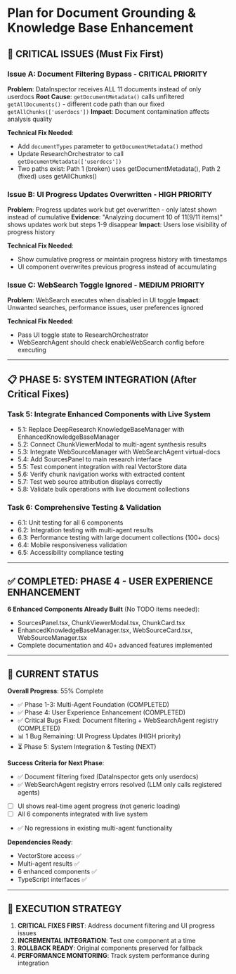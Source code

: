 # Plan for Document Grounding & Knowledge Base Enhancement

## 🚨 CRITICAL ISSUES (Must Fix First)

### Issue A: Document Filtering Bypass - CRITICAL PRIORITY
**Problem**: DataInspector receives ALL 11 documents instead of only userdocs
**Root Cause**: `getDocumentMetadata()` calls unfiltered `getAllDocuments()` - different code path than our fixed `getAllChunks(['userdocs'])`
**Impact**: Document contamination affects analysis quality

**Technical Fix Needed**:
- Add `documentTypes` parameter to `getDocumentMetadata()` method
- Update ResearchOrchestrator to call `getDocumentMetadata(['userdocs'])`
- Two paths exist: Path 1 (broken) uses getDocumentMetadata(), Path 2 (fixed) uses getAllChunks()

### Issue B: UI Progress Updates Overwritten - HIGH PRIORITY  
**Problem**: Progress updates work but get overwritten - only latest shown instead of cumulative
**Evidence**: "Analyzing document 10 of 11(9/11 items)" shows updates work but steps 1-9 disappear
**Impact**: Users lose visibility of progress history

**Technical Fix Needed**:
- Show cumulative progress or maintain progress history with timestamps
- UI component overwrites previous progress instead of accumulating

### Issue C: WebSearch Toggle Ignored - MEDIUM PRIORITY
**Problem**: WebSearch executes when disabled in UI toggle
**Impact**: Unwanted searches, performance issues, user preferences ignored

**Technical Fix Needed**:
- Pass UI toggle state to ResearchOrchestrator
- WebSearchAgent should check enableWebSearch config before executing

---

## 📋 PHASE 5: SYSTEM INTEGRATION (After Critical Fixes)

### Task 5: Integrate Enhanced Components with Live System
- 5.1: Replace DeepResearch KnowledgeBaseManager with EnhancedKnowledgeBaseManager
- 5.2: Connect ChunkViewerModal to multi-agent synthesis results
- 5.3: Integrate WebSourceManager with WebSearchAgent virtual-docs
- 5.4: Add SourcesPanel to main research interface
- 5.5: Test component integration with real VectorStore data
- 5.6: Verify chunk navigation works with extracted content
- 5.7: Test web source attribution displays correctly
- 5.8: Validate bulk operations with live document collections

### Task 6: Comprehensive Testing & Validation
- 6.1: Unit testing for all 6 components
- 6.2: Integration testing with multi-agent results
- 6.3: Performance testing with large document collections (100+ docs)
- 6.4: Mobile responsiveness validation
- 6.5: Accessibility compliance testing

---

## ✅ COMPLETED: PHASE 4 - USER EXPERIENCE ENHANCEMENT

**6 Enhanced Components Already Built** (No TODO items needed):
- SourcesPanel.tsx, ChunkViewerModal.tsx, ChunkCard.tsx  
- EnhancedKnowledgeBaseManager.tsx, WebSourceCard.tsx, WebSourceManager.tsx
- Complete documentation and 40+ advanced features implemented

---

## 🎯 CURRENT STATUS

**Overall Progress**: 55% Complete
- ✅ Phase 1-3: Multi-Agent Foundation (COMPLETED)
- ✅ Phase 4: User Experience Enhancement (COMPLETED)
- ✅ Critical Bugs Fixed: Document filtering + WebSearchAgent registry (COMPLETED)
- 📊 1 Bug Remaining: UI Progress Updates (HIGH priority)
- ⏳ Phase 5: System Integration & Testing (NEXT)

**Success Criteria for Next Phase**:
- ✅ Document filtering fixed (DataInspector gets only userdocs)
- ✅ WebSearchAgent registry errors resolved (LLM only calls registered agents)
- [ ] UI shows real-time agent progress (not generic loading)
- [ ] All 6 components integrated with live system
- ✅ No regressions in existing multi-agent functionality

**Dependencies Ready**:
- VectorStore access ✅
- Multi-agent results ✅
- 6 enhanced components ✅
- TypeScript interfaces ✅

---

## 🔄 EXECUTION STRATEGY

1. **CRITICAL FIXES FIRST**: Address document filtering and UI progress issues
2. **INCREMENTAL INTEGRATION**: Test one component at a time
3. **ROLLBACK READY**: Original components preserved for fallback
4. **PERFORMANCE MONITORING**: Track system performance during integration